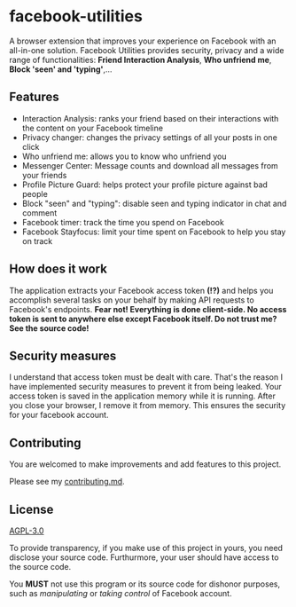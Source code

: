 # facebook-utilities

A browser extension that improves your experience on Facebook with an all-in-one solution. Facebook Utilities provides security, privacy and a wide range of functionalities: **Friend Interaction Analysis**, **Who unfriend me**, **Block 'seen' and 'typing'**,...

## Features

- Interaction Analysis: ranks your friend based on their interactions with the content on your Facebook timeline
- Privacy changer: changes the privacy settings of all your posts in one click
- Who unfriend me: allows you to know who unfriend you
- Messenger Center: Message counts and download all messages from your friends
- Profile Picture Guard: helps protect your profile picture against bad people
- Block "seen" and "typing": disable seen and typing indicator in chat and comment
- Facebook timer: track the time you spend on Facebook
- Facebook Stayfocus: limit your time spent on Facebook to help you stay on track

## How does it work

The application extracts your Facebook access token **(!?)** and helps you accomplish several tasks on your behalf by making API requests to Facebook's endpoints. 
**Fear not! Everything is done client-side. No access token is sent to anywhere else except Facebook itself. Do not trust me? See the source code!**

## Security measures

I understand that access token must be dealt with care. That's the reason I have implemented security measures to prevent it from being leaked. Your access token is saved in the application memory while it is running. After you close your browser, I remove it from memory. This ensures the security for your facebook account.

## Contributing

You are welcomed to make improvements and add features to this project.

Please see my [contributing.md](CONTRIBUTING.md).

## License

[AGPL-3.0](LICENSE)

To provide transparency, if you make use of this project in yours, you need disclose your source code. Furthurmore, your user should have access to the source code.

You **MUST** not use this program or its source code for dishonor purposes, such as *manipulating* or *taking control* of Facebook account.
